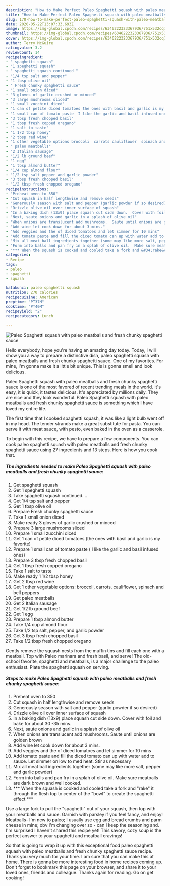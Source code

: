 ```yaml
---
description: "How to Make Perfect Paleo Spaghetti squash with paleo meatballs and fresh chunky spaghetti sauce"
title: "How to Make Perfect Paleo Spaghetti squash with paleo meatballs and fresh chunky spaghetti sauce"
slug: 170-how-to-make-perfect-paleo-spaghetti-squash-with-paleo-meatballs-and-fresh-chunky-spaghetti-sauce
date: 2020-05-22T13:07:33.693Z
image: https://img-global.cpcdn.com/recipes/6346222323367936/751x532cq70/paleo-spaghetti-squash-with-paleo-meatballs-and-fresh-chunky-spaghetti-sauce-recipe-main-photo.jpg
thumbnail: https://img-global.cpcdn.com/recipes/6346222323367936/751x532cq70/paleo-spaghetti-squash-with-paleo-meatballs-and-fresh-chunky-spaghetti-sauce-recipe-main-photo.jpg
cover: https://img-global.cpcdn.com/recipes/6346222323367936/751x532cq70/paleo-spaghetti-squash-with-paleo-meatballs-and-fresh-chunky-spaghetti-sauce-recipe-main-photo.jpg
author: Terry McGuire
ratingvalue: 3.2
reviewcount: 14
recipeingredient:
- " spaghetti squash"
- "1 speghetti squash"
- " spaghetti squash continued "
- "1/4 tsp salt and pepper"
- "1 tbsp olive oil"
- " Fresh chunky spaghetti sauce"
- "1 small onion diced"
- "3 gloves of garlic crushed or minced"
- "3 large mushrooms sliced"
- "1 small zucchini diced"
- "1 can of petite diced tomatoes the ones with basil and garlic is my favorite"
- "1 small can of tomato paste  I like the garlic and basil infused ones"
- "3 tbsp fresh chopped basil"
- "1 tbsp fresh copped oregano"
- "1 salt to taste"
- "1 1/2 tbsp honey"
- "2 tbsp red wine"
- "1 other vegetable options broccoli  carrots cauliflower  spinach and bell peppers"
- " paleo meatballs"
- "2 Italian sausage"
- "1/2 lb ground beef"
- "1 egg"
- "1 tbsp almond butter"
- "1/4 cup almond flour"
- "1/2 tsp salt pepper and garlic powder"
- "3 tbsp fresh chopped basil"
- "1/2 tbsp fresh chopped oregano"
recipeinstructions:
- "Preheat oven to 350"
- "Cut squash in half lengthwise and remove seeds"
- "Generously season with salt and pepper (garlic powder if so desired)"
- "Drizzle olive oil over inner surface of squash"
- "In a baking dish (13x9) place squash cut side down.  Cover with foil and bake for about 30 -35 mins."
- "Next, saute onions and garlic in a splash of olive oil"
- "When onions are translucent add mushrooms.  Saute until onions are golden brown"
- "Add wine let cook down for about 3 mins."
- "Add veggies and the of diced tomatoes and let simmer for 10 mins"
- "Add tomato paste and fill the diced tomato can up with water add to sauce.  Let simmer on low to med heat. Stir as necessary"
- "Mix all meat ball ingredients together (some may like more salt, pepper and garlic powder)"
- "Form into balls and pan fry in a splah of olive oil.  Make sure meatballs are dark brown and well cooked."
- "*** When the squash is cooked and cooled take a fork and &#34;rake&#34; it through the flesh top to center of the &#34;bowl&#34; to create the spaghetti effect ***"
categories:
- Recipe
tags:
- paleo
- spaghetti
- squash

katakunci: paleo spaghetti squash 
nutrition: 270 calories
recipecuisine: American
preptime: "PT37M"
cooktime: "PT40M"
recipeyield: "2"
recipecategory: Lunch

---
```



![Paleo Spaghetti squash with paleo meatballs and fresh chunky spaghetti sauce](https://img-global.cpcdn.com/recipes/6346222323367936/751x532cq70/paleo-spaghetti-squash-with-paleo-meatballs-and-fresh-chunky-spaghetti-sauce-recipe-main-photo.jpg)

Hello everybody, hope you're having an amazing day today. Today, I will show you a way to prepare a distinctive dish, paleo spaghetti squash with paleo meatballs and fresh chunky spaghetti sauce. One of my favorites. For mine, I'm gonna make it a little bit unique. This is gonna smell and look delicious.

Paleo Spaghetti squash with paleo meatballs and fresh chunky spaghetti sauce is one of the most favored of recent trending meals in the world. It's easy, it is quick, it tastes delicious. It's appreciated by millions daily. They are nice and they look wonderful. Paleo Spaghetti squash with paleo meatballs and fresh chunky spaghetti sauce is something which I have loved my entire life.

The first time that I cooked spaghetti squash, it was like a light bulb went off in my head. The tender strands make a great substitute for pasta. You can serve it with meat sauce, with pesto, even baked in the oven as a casserole.


To begin with this recipe, we have to prepare a few components. You can cook paleo spaghetti squash with paleo meatballs and fresh chunky spaghetti sauce using 27 ingredients and 13 steps. Here is how you cook that.

##### The ingredients needed to make Paleo Spaghetti squash with paleo meatballs and fresh chunky spaghetti sauce:

1. Get  spaghetti squash
1. Get 1 speghetti squash
1. Take  spaghetti squash continued. ..
1. Get 1/4 tsp salt and pepper
1. Get 1 tbsp olive oil
1. Prepare  Fresh chunky spaghetti sauce
1. Take 1 small onion diced
1. Make ready 3 gloves of garlic crushed or minced
1. Prepare 3 large mushrooms sliced
1. Prepare 1 small zucchini diced
1. Get 1 can of petite diced tomatoes (the ones with basil and garlic is my favorite)
1. Prepare 1 small can of tomato paste ( I like the garlic and basil infused ones)
1. Prepare 3 tbsp fresh chopped basil
1. Get 1 tbsp fresh copped oregano
1. Take 1 salt to taste
1. Make ready 1 1/2 tbsp honey
1. Get 2 tbsp red wine
1. Get 1 other vegetable options: broccoli,  carrots, cauliflower,  spinach and bell peppers
1. Get  paleo meatballs
1. Get 2 Italian sausage
1. Get 1/2 lb ground beef
1. Get 1 egg
1. Prepare 1 tbsp almond butter
1. Take 1/4 cup almond flour
1. Take 1/2 tsp salt, pepper, and garlic powder
1. Get 3 tbsp fresh chopped basil
1. Take 1/2 tbsp fresh chopped oregano


Gently remove the squash nests from the muffin tins and fill each one with a meatball. Top with Paleo marinara and fresh basil, and serve! The old-school favorite, spaghetti and meatballs, is a major challenge to the paleo enthusiast. Plate the spaghetti squash on serving. 

##### Steps to make Paleo Spaghetti squash with paleo meatballs and fresh chunky spaghetti sauce:

1. Preheat oven to 350
1. Cut squash in half lengthwise and remove seeds
1. Generously season with salt and pepper (garlic powder if so desired)
1. Drizzle olive oil over inner surface of squash
1. In a baking dish (13x9) place squash cut side down.  Cover with foil and bake for about 30 -35 mins.
1. Next, saute onions and garlic in a splash of olive oil
1. When onions are translucent add mushrooms.  Saute until onions are golden brown
1. Add wine let cook down for about 3 mins.
1. Add veggies and the of diced tomatoes and let simmer for 10 mins
1. Add tomato paste and fill the diced tomato can up with water add to sauce.  Let simmer on low to med heat. Stir as necessary
1. Mix all meat ball ingredients together (some may like more salt, pepper and garlic powder)
1. Form into balls and pan fry in a splah of olive oil.  Make sure meatballs are dark brown and well cooked.
1. *** When the squash is cooked and cooled take a fork and &#34;rake&#34; it through the flesh top to center of the &#34;bowl&#34; to create the spaghetti effect ***


Use a large fork to pull the &#34;spaghetti&#34; out of your squash, then top with your meatballs and sauce. Garnish with parsley if you feel fancy, and enjoy! Meatballs- I&#39;m new to paleo; I usually use egg and bread crumbs and parm cheese in mine; obv I&#39;m changing over so - can I keep the seasoning and. I&#39;m surprised I haven&#39;t shared this recipe yet! This savory, cozy soup is the perfect answer to your spaghetti and meatball cravings! 

So that is going to wrap it up with this exceptional food paleo spaghetti squash with paleo meatballs and fresh chunky spaghetti sauce recipe. Thank you very much for your time. I am sure that you can make this at home. There is gonna be more interesting food in home recipes coming up. Don't forget to bookmark this page on your browser, and share it to your loved ones, friends and colleague. Thanks again for reading. Go on get cooking!
